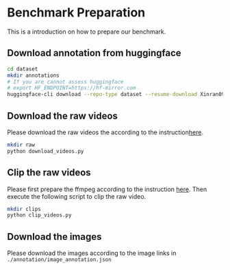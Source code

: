 # Benchmark Preparation 
This is a introduction on how to prepare our benchmark.

## Download annotation from huggingface

```bash
cd dataset
mkdir annotations
# If you are cannot assess huggingface
# export HF_ENDPOINT=https://hf-mirror.com
huggingface-cli download --repo-type dataset --resume-download Xinran0906/CineTechBench --local-dir ./annotation
```

## Download the raw videos 
Please download the raw videos the according to the instruction[here](./download_video.md).

```bash
mkdir raw
python download_videos.py
```

## Clip the raw videos 
Please first prepare the ffmpeg according to the instruction [here](./ffmpeg.md). Then execute the following script to clip the raw video.

```bash
mkdir clips
python clip_videos.py
```

## Download the images
Please download the images according to the image links in `./annotation/image_annotation.json`
